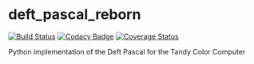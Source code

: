 # deft_pascal_reborn

[![Build Status](https://travis-ci.com/brnomade/deft_pascal_reborn.svg?branch=master)](https://travis-ci.com/brnomade/deft_pascal_reborn)
[![Codacy Badge](https://api.codacy.com/project/badge/Grade/279a44350001461c86990d376c63314f)](https://app.codacy.com/manual/brnomade/deft_pascal_reborn?utm_source=github.com&utm_medium=referral&utm_content=brnomade/deft_pascal_reborn&utm_campaign=Badge_Grade_Dashboard)
[![Coverage Status](https://coveralls.io/repos/github/brnomade/deft_pascal_reborn/badge.svg?branch=master)](https://coveralls.io/github/brnomade/deft_pascal_reborn?branch=master)

Python implementation of the Deft Pascal for the Tandy Color Computer 

